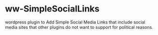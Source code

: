 # ww-SimpleSocialLinks
wordpress plugin to Add Simple Social Media Links that include social media sites that other plugins do not want to support for political reasons. 
